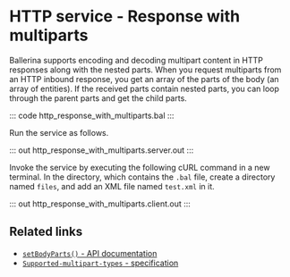 # HTTP service - Response with multiparts

Ballerina supports encoding and decoding multipart content in HTTP responses along with the nested parts. When you request multiparts from an HTTP inbound response, you get an array of the parts of the body (an array of entities). If the received parts contain nested parts, you can loop through the parent parts and get the child parts.

::: code http_response_with_multiparts.bal :::

Run the service as follows.

::: out http_response_with_multiparts.server.out :::

Invoke the service by executing the following cURL command in a new terminal.
In the directory, which contains the `.bal` file, create a directory named `files`, and add an XML file named `test.xml` in it.

::: out http_response_with_multiparts.client.out :::

## Related links
- [`setBodyParts()` - API documentation](https://lib.ballerina.io/ballerina/mime/latest/classes/Entity#setBodyParts)
- [`Supported-multipart-types` - specification](https://ballerina.io/spec/mime/#3-supported-multipart-types)
